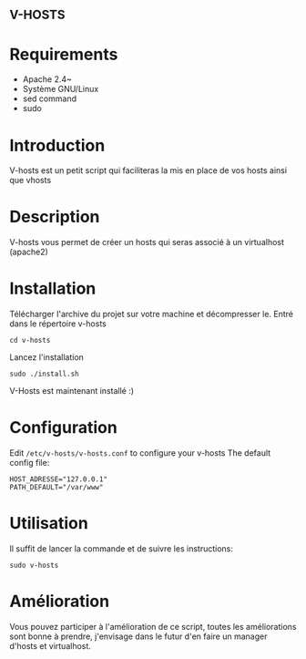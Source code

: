 ## V-HOSTS
# Requirements
  - Apache 2.4~
  - Système GNU/Linux
  - sed command
  - sudo

# Introduction
V-hosts est un petit script qui faciliteras la mis en place de vos hosts ainsi que vhosts
# Description
V-hosts vous permet de créer un hosts qui seras associé à un virtualhost (apache2)
# Installation
Télécharger l'archive du projet sur votre machine et décompresser le.
Entré dans le répertoire v-hosts
````
cd v-hosts
 ````
Lancez l'installation
````
sudo ./install.sh
````
V-Hosts est maintenant installé :)

# Configuration
Edit ````/etc/v-hosts/v-hosts.conf```` to configure your v-hosts
The default config file:
````
HOST_ADRESSE="127.0.0.1"
PATH_DEFAULT="/var/www"
````

# Utilisation
Il suffit de lancer la commande et de suivre les instructions:
````
sudo v-hosts
````

# Amélioration
Vous pouvez participer à l'amélioration de ce script, toutes les améliorations sont
bonne à prendre, j'envisage dans le futur d'en faire un manager d'hosts et virtualhost.

